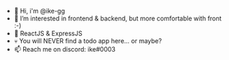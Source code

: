 - 👋 Hi, i'm @ike-gg
- 👀 I’m interested in frontend & backend, but more comfortable with front :-)
- 🧠 ReactJS & ExpressJS 
- 💀 You will NEVER find a todo app here... or maybe?
- 📫 Reach me on discord: ike#0003
